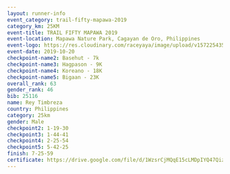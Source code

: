 ```yaml
---
layout: runner-info 
event_category: trail-fifty-mapawa-2019 
category_km: 25KM 
event-title: TRAIL FIFTY MAPAWA 2019  
event-location: Mapawa Nature Park, Cagayan de Oro, Philippines 
event-logo: https://res.cloudinary.com/raceyaya/image/upload/v1572254355/logo/trail-fifty-mapawa_fizjmb.jpg 
event-date: 2019-10-20 
checkpoint-name2: Basehut - 7k 
checkpoint-name3: Hagpason - 9K 
checkpoint-name4: Koreano - 18K 
checkpoint-name5: Bigaan - 23K 
overall_rank: 63
gender_rank: 46
bib: 25116
name: Rey Timbreza
country: Philippines
category: 25km
gender: Male
checkpoint2: 1-19-30
checkpoint3: 1-44-41
checkpoint4: 2-25-54
checkpoint5: 5-42-25
finish: 7-25-59
certificate: https://drive.google.com/file/d/1WzsrCjMQqE15cLMDpIYQ47QizSC73VqO/view?usp=sharing
---
```

